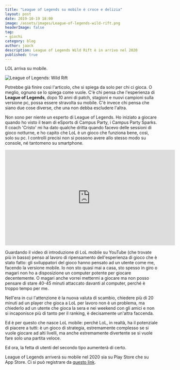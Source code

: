 ```yaml
---
title: "League of Legends su mobile è croce e delizia"
layout: post
date: 2019-10-19 18:00
image: /assets/images/League-of-legends-wild-rift.png
headerImage: false
tag:
- giochi
category: blog
author: jaack
description: League of Legends Wild Rift è in arrivo nel 2020
published: true
---
```

LOL arriva su mobile.

<img class="image" src="{{site.url}}/assets/images/League-of-legends-wild-rift.png"
alt="League of Legends: Wild Rift" />

Potrebbe già finire così l'articolo, che si spiega da solo per chi ci gioca. O meglio,
ognuno se lo spiega come vuole.
C'è chi pensa che l'esperienza di **League of Legends**, dopo 10 anni di patch, stagioni e nuovi campioni sulla versione pc, possa essere stravolta su mobile. C'è invece chi pensa che siano due cose diverse, che una non debba escludere l'altra.

Non sono per niente un esperto di League of Legends. Ho iniziato a giocare quando ho visto il team di eSports di Campus Party, i Campus Party Sparks. Il coach 'Cristo' mi ha dato qualche dritta quando facevo delle sessioni di gioco notturne, e ho capito che LoL è un gioco che funziona bene, così, solo su pc. I controlli precisi non si possono avere allo stesso modo su console, né tantomeno su smartphone.

<iframe width="560" height="315" src="https://www.youtube.com/embed/0YdOIx-k2vI" frameborder="0" allow="accelerometer; autoplay; encrypted-media; gyroscope; picture-in-picture" allowfullscreen></iframe>

Guardando il video di introduzione di LoL mobile su YouTube (che trovate più in basso) penso al lavoro di ripensamento dell'esperienza di gioco che è stato fatto: gli sviluppatori del gioco hanno pensato ad un utente come me, facendo la versione mobile.
Io non sto quasi mai a casa, sto spesso in giro o magari non ho a disposizione un computer potente per giocare decentemente. O magari anche vorrei mettermi a giocare ma non posso
pensare di stare 40-45 minuti attaccato davanti al computer, perché è troppo tempo per me.

Nell'era in cui l'attenzione è la nuova valuta di scambio, chiedere più di 20 minuti ad un player che gioca a LoL per lavoro non è un problema, ma chiederlo ad un utente che gioca la sera e nei weekend con gli amici e non si incaponisce più di tanto per il ranking, è decisamente un'altra faccenda.

Ed è per questo che nasce LoL mobile: perché LoL, in realtà, ha il potenziale di piacere a tutti: è un gioco di strategia, estremamente complesso se si vuole giocare ad alti livelli, ma anche estremamente divertente se si vuole fare solo una partita veloce.

Ed ora, la fetta di utenti del secondo tipo aumenterà di certo.

League of Legends arriverà su mobile nel 2020 sia su Play Store che su App Store. Ci si può registrare da [questo link](https://wildrift.leagueoflegends.com/it-it/).
